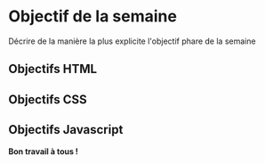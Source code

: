 # Objectif de la semaine

Décrire de la manière la plus explicite l'objectif phare de la semaine

## Objectifs HTML


## Objectifs CSS


## Objectifs Javascript

**Bon travail à tous !**
